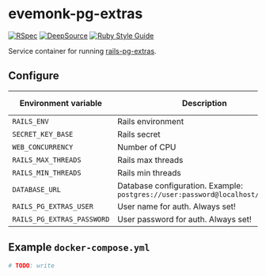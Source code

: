 # evemonk-pg-extras

[![RSpec](https://github.com/evemonk/evemonk-pg-extras/actions/workflows/rspec.yml/badge.svg)](https://github.com/evemonk/evemonk-pg-extras/actions/workflows/rspec.yml)
[![DeepSource](https://static.deepsource.io/deepsource-badge-light-mini.svg)](https://deepsource.io/gh/evemonk/evemonk-pg-extras/?ref=repository-badge)
[![Ruby Style Guide](https://img.shields.io/badge/code_style-standard-brightgreen.svg)](https://github.com/testdouble/standard)

Service container for running [rails-pg-extras](https://github.com/pawurb/rails-pg-extras).

## Configure

| Environment variable                   | Description                                                                    | Default       | Default in container |
|----------------------------------------|--------------------------------------------------------------------------------|---------------|----------------------|
| `RAILS_ENV`                            | Rails environment                                                              | `development` | `production`         |
| `SECRET_KEY_BASE`                      | Rails secret                                                                   | not set       | not set              |
| `WEB_CONCURRENCY`                      | Number of CPU                                                                  | not set       | not set              |
| `RAILS_MAX_THREADS`                    | Rails max threads                                                              | `3`           | as default           |
| `RAILS_MIN_THREADS`                    | Rails min threads                                                              | `3`           | as default           |
| `DATABASE_URL`                         | Database configuration. Example: `postgres://user:password@localhost/database` | not set       | not set              |
| `RAILS_PG_EXTRAS_USER`                 | User name for auth. Always set!                                                | not set       | not set              |
| `RAILS_PG_EXTRAS_PASSWORD`             | User password for auth. Always set!                                            | not set       | not set              |

## Example `docker-compose.yml`

```yaml
# TODO: write
```
